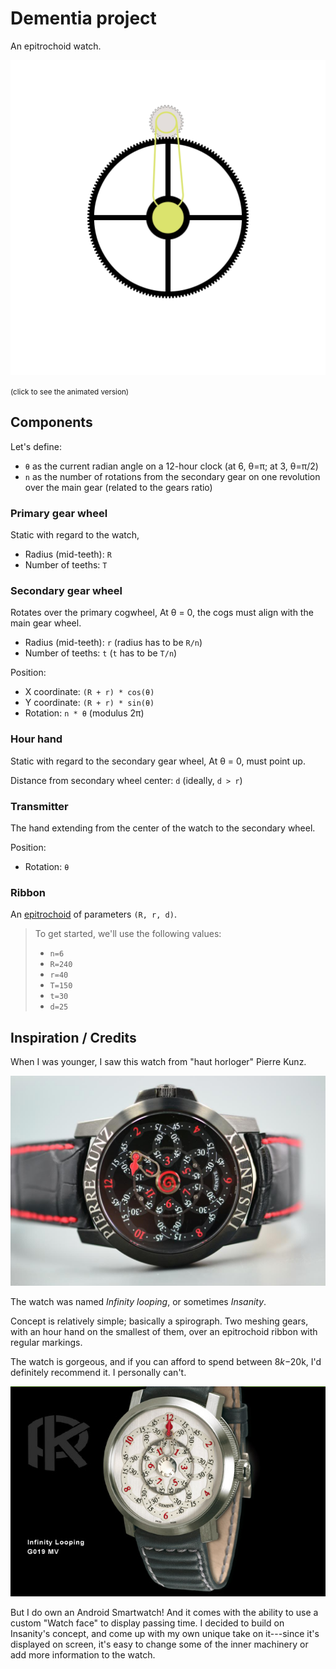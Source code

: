 # Dementia project
An epitrochoid watch.

[![Proof Of Concept](/components/poc.svg)](http://bacconnier.fr/dementia/components/poc.svg)

<small>(click to see the animated version)</small>

## Components
Let's define:

* `θ` as the current radian angle on a 12-hour clock (at 6, θ=π; at 3, θ=π/2)
* `n` as the number of rotations from the secondary gear on one revolution over the main gear (related to the gears ratio)

### Primary gear wheel
Static with regard to the watch,

* Radius (mid-teeth): `R`
* Number of teeths: `T`

### Secondary gear wheel
Rotates over the primary cogwheel,
At θ = 0, the cogs must align with the main gear wheel.

* Radius (mid-teeth): `r` (radius has to be `R/n`)
* Number of teeths: `t` (`t` has to be `T/n`)

Position:

* X coordinate: `(R + r) * cos(θ)`
* Y coordinate: `(R + r) * sin(θ)`
* Rotation: `n * θ` (modulus 2π)

### Hour hand
Static with regard to the secondary gear wheel,
At θ = 0, must point up.

Distance from secondary wheel center: `d` (ideally, `d > r`)

### Transmitter
The hand extending from the center of the watch to the secondary wheel.

Position:

* Rotation: `θ`

### Ribbon
An [epitrochoid](https://en.wikipedia.org/wiki/Epitrochoid) of parameters `(R, r, d)`.

> To get started, we'll use the following values:
> 
> * `n=6`
> * `R=240`
> * `r=40`
> * `T=150`
> * `t=30`
> * `d=25`

## Inspiration / Credits
When I was younger, I saw this watch from "haut horloger" Pierre Kunz.

![Insanity by Pierre Kunz](images/insanity.jpg)

The watch was named *Infinity looping*, or sometimes *Insanity*. 

Concept is relatively simple; basically a spirograph. Two meshing gears, with an hour hand on the smallest of them, over an epitrochoid ribbon with regular markings.

The watch is gorgeous, and if you can afford to spend between $8k-$20k, I'd definitely recommend it. I personally can't.

![Infinity looping by Pierre Kunz](images/infinity_looping.jpg)

But I do own an Android Smartwatch!
And it comes with the ability to use a custom "Watch face" to display passing time. I decided to build on Insanity's concept, and come up with my own unique take on it---since it's displayed on screen, it's easy to change some of the inner machinery or add more information to the watch.
